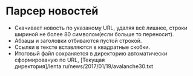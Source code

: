 # Парсер новостей

- Скачивает новость по указаному URL, удаляя всё лишнее, строки шириной не более 80 символом(если больше то переносит).
- Абзацы и заголовки отбиваются пустой строкой.
- Ссылки в тексте вставляются в квадратные скобки. 
- Итоговый файл сохраняется в директорию автоматически сформированую по URL, [Текущая директория]/lenta.ru/news/2017/01/19/avalanche30.txt
